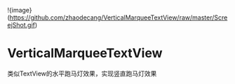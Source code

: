 !{image}(https://github.com/zhaodecang/VerticalMarqueeTextView/raw/master/ScreejShot.gif)
# VerticalMarqueeTextView
类似TextView的水平跑马灯效果，实现竖直跑马灯效果

